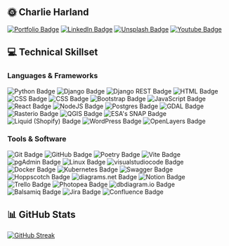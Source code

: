 ## 🌞 Charlie Harland

<div id="badges">
  <a href="https://www.charlieharland.com" target="_blank"><img src="https://img.shields.io/badge/Portfolio-1F1713?style=for-the-badge&logo=portfolio&logoColor=#1C1719" alt="Portfolio Badge"/></a>
  <a href="https://www.linkedin.com/in/charlie-harland/" target="_blank"><img src="https://img.shields.io/badge/LinkedIn-0A66C2?style=for-the-badge&logo=linkedin&logoColor=white" alt="LinkedIn Badge"/></a>
  <a href="https://unsplash.com/@mountaincharlie" target="_blank"><img src="https://img.shields.io/badge/Unsplash-ffffff?style=for-the-badge&logo=unsplash&logoColor=black" alt="Unsplash Badge"/></a>
  <a href="https://www.youtube.com/@sounds_like_charlie" target="_blank"><img src="https://img.shields.io/badge/YouTube-FF0000?style=for-the-badge&logo=youtube&logoColor=white" alt="Youtube Badge"/></a>
</div>

## 💻 Technical Skillset

### Languages & Frameworks

<div id="languages-badges">
  <img src="https://img.shields.io/badge/Python-FFD43B?style=for-the-badge&logo=Python&logoColor=#FFD43B" alt="Python Badge"/>
  <img src="https://img.shields.io/badge/Django-092E20?style=for-the-badge&logo=Django&logoColor=white" alt="Django Badge"/>
  <img src="https://img.shields.io/badge/Django REST-f3f5f7?style=for-the-badge&logo=Django&logoColor=A30000" alt="Django REST Badge"/>
   <img src="https://img.shields.io/badge/HTML-E34F26?style=for-the-badge&logo=HTML5&logoColor=white" alt="HTML Badge"/>
  <img src="https://img.shields.io/badge/CSS-1572B6?style=for-the-badge&logo=CSS3&logoColor=white" alt="CSS Badge"/>
  <img src="https://img.shields.io/badge/SCSS-f3f5f7?style=for-the-badge&logo=sass&logoColor=CC6699" alt="CSS Badge"/>
  <img src="https://img.shields.io/badge/Bootstrap-7952B3?style=for-the-badge&logo=Bootstrap&logoColor=white" alt="Bootstrap Badge"/>
  <img src="https://img.shields.io/badge/JavaScript-3B3D40?style=for-the-badge&logo=JavaScript&logoColor=#F7DF1E" alt="JavaScript Badge"/>
  <img src="https://img.shields.io/badge/React-3b444b?style=for-the-badge&logo=React&logoColor=blue" alt="React Badge"/>
  <img src="https://img.shields.io/badge/NodeJS-f3f5f7?style=for-the-badge&logo=NOdeJS&logoColor=339933" alt="NodeJS Badge"/>
  <img src="https://img.shields.io/badge/Postgres-0064a5?style=for-the-badge&logo=PostgreSQL&logoColor=white" alt="Postgres Badge"/>
  <img src="https://img.shields.io/badge/GDAL-5CAE58?style=for-the-badge&logo=GDAL&logoColor=white" alt="GDAL Badge"/>
  <img src="https://img.shields.io/badge/Rasterio-5E6166?style=for-the-badge&logo=Rasterio&logoColor=white" alt="Rasterio Badge"/>
  <img src="https://img.shields.io/badge/QGIS-589632?style=for-the-badge&logo=Qgis&logoColor=E7700D" alt="QGIS Badge"/>
  <img src="https://img.shields.io/badge/ESA's SNAP-003247?style=for-the-badge&logo=ESASNAP&logoColor=white" alt="ESA's SNAP Badge"/>
  <img src="https://img.shields.io/badge/Liquid (Shopify)-7AB55C?style=for-the-badge&logo=Liquid&logoColor=white" alt="Liquid (Shopify) Badge"/>
  <img src="https://img.shields.io/badge/WordPress-21759B?style=for-the-badge&logo=WordPress&logoColor=white" alt="WordPress Badge"/>
  <img src="https://img.shields.io/badge/OpenLayers-00A0FA?style=for-the-badge&logo=OpenLayers&logoColor=#2D2D2D" alt="OpenLayers Badge"/>
</div>

### Tools & Software
<div id="software-badges">
  <img src="https://img.shields.io/badge/Git-F05032?style=for-the-badge&logo=Git&logoColor=white" alt="Git Badge"/>
  <img src="https://img.shields.io/badge/GitHub-181717?style=for-the-badge&logo=GitHub&logoColor=white" alt="GitHub Badge"/>
  <img src="https://img.shields.io/badge/Poetry-1A2433?style=for-the-badge&logo=Poetry&logoColor=#0080D4" alt="Poetry Badge"/>
  <img src="https://img.shields.io/badge/Vite-442962?style=for-the-badge&logo=Vite&logoColor=#ffbf38" alt="Vite Badge"/>
  
  <img src="https://img.shields.io/badge/pgAdmin-0064a5?style=for-the-badge&logo=PostgreSQL&logoColor=white" alt="pgAdmin Badge"/>
  <img src="https://img.shields.io/badge/Linux-FCC624?style=for-the-badge&logo=Linux&logoColor=black&textColor=black" alt="Linux Badge"/>
  <img src="https://img.shields.io/badge/VS Code-007ACC?style=for-the-badge&logo=visualstudiocode&logoColor=white" alt="visualstudiocode Badge"/>
  <img src="https://img.shields.io/badge/Docker-1D63ED?style=for-the-badge&logo=Docker&logoColor=white" alt="Docker Badge"/>
  <img src="https://img.shields.io/badge/Kubernetes-3970e4?style=for-the-badge&logo=Kubernetes&logoColor=white" alt="Kubernetes Badge"/>
  <img src="https://img.shields.io/badge/Swagger-85EA2D?style=for-the-badge&logo=swagger&logoColor=white" alt="Swagger Badge"/>
  <img src="https://img.shields.io/badge/Hoppscotch-09090B?style=for-the-badge&logo=hoppscotch&logoColor=10b981" alt="Hoppscotch Badge"/>
  <img src="https://img.shields.io/badge/draw.io-F08705?style=for-the-badge&logo=diagramsdotnet&logoColor=white" alt="diagrams.net Badge"/>
  <img src="https://img.shields.io/badge/Notion-f5f5f5?style=for-the-badge&logo=notion&logoColor=black" alt="Notion Badge"/>
  <img src="https://img.shields.io/badge/Trello-242F36?style=for-the-badge&logo=trello&logoColor=0052CC" alt="Trello Badge"/>
  <img src="https://img.shields.io/badge/Photopea-18A497?style=for-the-badge&logo=photopea&logoColor=white" alt="Photopea Badge"/>
  <img src="https://img.shields.io/badge/dbdiagram.io-0F52BA?style=for-the-badge&logo=dbdiagram&logoColor=white" alt="dbdiagram.io Badge"/>
  <img src="https://img.shields.io/badge/balsamiq-f3f3f3?style=for-the-badge&logo=balsamiq&logoColor=black" alt="Balsamiq Badge"/>
  <img src="https://img.shields.io/badge/Jira-005DD1?style=for-the-badge&logo=jira&logoColor=white" alt="Jira Badge"/>
  <img src="https://img.shields.io/badge/Confluence-005DD1?style=for-the-badge&logo=confluence&logoColor=white" alt="Confluence Badge"/>
</div>

## 📊 GitHub Stats

[![GitHub Streak](https://github-readme-streak-stats.herokuapp.com?user=mountaincharlie&theme=tokyonight&date_format=j%20M%5B%20Y%5D)](https://git.io/streak-stats)


<!--
**mountaincharlie/mountaincharlie** is a ✨ _special_ ✨ repository because its `README.md` (this file) appears on your GitHub profile.

Here are some ideas to get you started:

- 🔭 I’m currently working on ...
- 🌱 I’m currently learning SQL, Machine Learning and Data Science
- 👯 I’m looking to collaborate on ...
- 🤔 I’m looking for help with ...
- 💬 Ask me about ...
- 📫 How to reach me: ...
- 😄 Pronouns: ...
- ⚡ Fun fact: ...
-->

